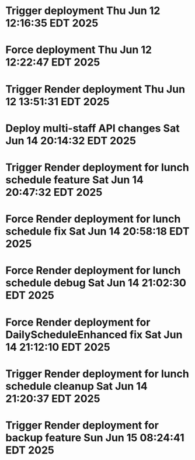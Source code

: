 # Trigger deployment Thu Jun 12 12:16:35 EDT 2025
# Force deployment Thu Jun 12 12:22:47 EDT 2025
# Trigger Render deployment Thu Jun 12 13:51:31 EDT 2025
# Deploy multi-staff API changes Sat Jun 14 20:14:32 EDT 2025
# Trigger Render deployment for lunch schedule feature Sat Jun 14 20:47:32 EDT 2025
# Force Render deployment for lunch schedule fix Sat Jun 14 20:58:18 EDT 2025
# Force Render deployment for lunch schedule debug Sat Jun 14 21:02:30 EDT 2025
# Force Render deployment for DailyScheduleEnhanced fix Sat Jun 14 21:12:10 EDT 2025
# Trigger Render deployment for lunch schedule cleanup Sat Jun 14 21:20:37 EDT 2025
# Trigger Render deployment for backup feature Sun Jun 15 08:24:41 EDT 2025
